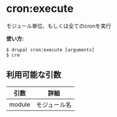 # cron:execute
モジュール単位、もしくは全てのcronを実行

**使い方:**
```
$ drupal cron:execute [arguments]
$ cre  
```

## 利用可能な引数
引数 | 詳細
---------|-------------
module | モジュール名
